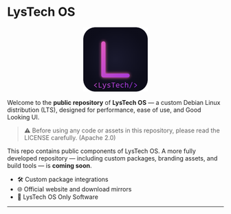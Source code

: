 # LysTech OS

<p align="center">
  <img src="https://raw.githubusercontent.com/LysTech-org/assets/refs/heads/main/logo/textlogo.png" width="150" alt="LysTech Logo"/>
</p>

Welcome to the **public repository** of **LysTech OS** — a custom Debian Linux distribution (LTS), designed for performance, ease of use, and Good Looking UI.

> ⚠️ Before using any code or assets in this repository, please read the LICENSE carefully. (Apache 2.0)

This repo contains public components of LysTech OS. A more fully developed repository — including custom packages, branding assets, and build tools — is **coming soon**.

- 🛠️ Custom package integrations
- 🌐 Official website and download mirrors
- 🧭 LysTech OS Only Software

---
